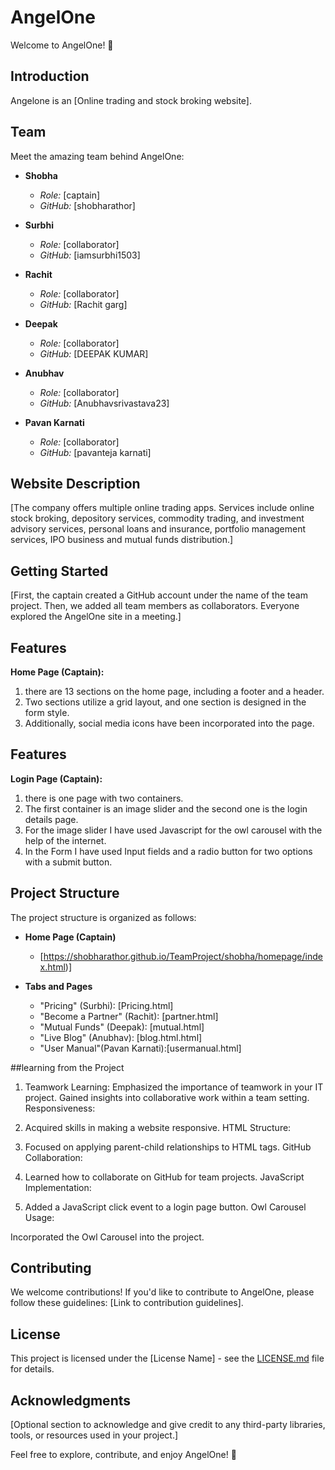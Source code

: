 # AngelOne

Welcome to AngelOne! 🚀

## Introduction

Angelone is an [Online trading and stock broking website].

## Team

Meet the amazing team behind AngelOne:

- **Shobha**
  - *Role:* [captain]
  - *GitHub:* [shobharathor]

- **Surbhi**
  - *Role:* [collaborator]
  - *GitHub:* [iamsurbhi1503]

- **Rachit**
  - *Role:* [collaborator]
  - *GitHub:* [Rachit garg]

- **Deepak**
  - *Role:* [collaborator]
  - *GitHub:* [DEEPAK KUMAR]

- **Anubhav**
  - *Role:* [collaborator]
  - *GitHub:* [Anubhavsrivastava23]

- **Pavan Karnati**
  - *Role:* [collaborator]
  - *GitHub:* [pavanteja karnati]

## Website Description 
[The company offers multiple online trading apps. Services include online stock broking, depository services, commodity trading, and investment advisory services, personal loans and insurance, portfolio management services, IPO business and mutual funds distribution.]

## Getting Started

[First, the captain created a GitHub account under the name of the team project. Then, we added all team members as collaborators. Everyone explored the AngelOne site in a meeting.]

## Features
 **Home Page (Captain):**
  1. there are 13 sections on the home page, including a footer and a header.
  2. Two sections utilize a grid layout, and one section is designed in the form style.
  3. Additionally, social media icons have been incorporated into the page.
 ## Features
 **Login Page (Captain):**
  1. there is one page with two containers.
  2. The first container is an image slider and the second one is the login details page.
  3. For the image slider I have used Javascript for the owl carousel with the help of the internet.
  4. In the Form I have used Input fields and a radio button for two options with a submit button. 



## Project Structure

The project structure is organized as follows:

- **Home Page (Captain)**
  - [https://shobharathor.github.io/TeamProject/shobha/homepage/index.html)]

- **Tabs and Pages**
  - "Pricing" (Surbhi): [Pricing.html]
  - "Become a Partner" (Rachit): [partner.html]
  - "Mutual Funds" (Deepak): [mutual.html]
  - "Live Blog" (Anubhav): [blog.html.html]
  - "User Manual"(Pavan Karnati):[usermanual.html]


##learning from the Project

1. Teamwork Learning:
Emphasized the importance of teamwork in your IT project. Gained insights into collaborative work within a team setting. Responsiveness:

2. Acquired skills in making a website responsive. HTML Structure:

3. Focused on applying parent-child relationships to HTML tags. GitHub Collaboration:

4. Learned how to collaborate on GitHub for team projects. JavaScript Implementation:

5. Added a JavaScript click event to a login page button. Owl Carousel Usage:

Incorporated the Owl Carousel into the project.
 
## Contributing

We welcome contributions! If you'd like to contribute to AngelOne, please follow these guidelines: [Link to contribution guidelines].

## License

This project is licensed under the [License Name] - see the [LICENSE.md](LICENSE.md) file for details.

## Acknowledgments

[Optional section to acknowledge and give credit to any third-party libraries, tools, or resources used in your project.]

Feel free to explore, contribute, and enjoy AngelOne! 🌟
